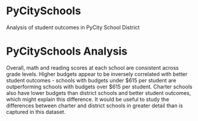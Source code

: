 # PyCitySchools
Analysis of student outcomes in PyCity School District

# PyCitySchools Analysis

Overall, math and reading scores at each school are consistent across grade levels.
Higher budgets appear to be inversely correlated with better student outcomes - schools with budgets under $615 per student are 
outperforming schools with budgets over $615 per student.  Charter schools also have lower budgets than district schools and better 
student outcomes, which might explain this difference.  It would be useful to study the differences between charter and district schools 
in greater detail than is captured in this dataset.
